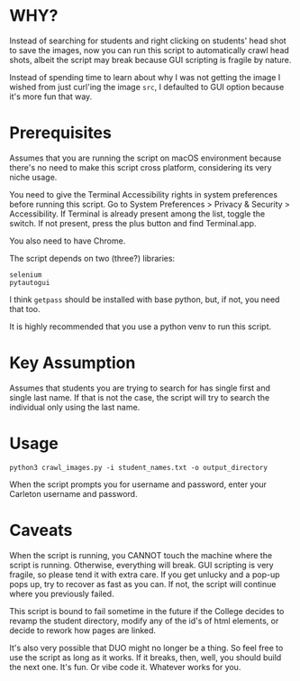 WHY?
====

Instead of searching for students and right clicking on students' head shot to
save the images, now you can run this script to automatically crawl head shots,
albeit the script may break because GUI scripting is fragile by nature. 

Instead of spending time to learn about why I was not getting the image I 
wished from just curl'ing the image `src`, I defaulted to GUI option because 
it's more fun that way. 

Prerequisites
=============

Assumes that you are running the script on macOS environment because there's 
no need to make this script cross platform, considering its very niche usage. 

You need to give the Terminal Accessibility rights in system preferences before
running this script. Go to System Preferences > Privacy & Security > 
Accessibility. If Terminal is already present among the list, toggle the switch.
If not present, press the plus button and find Terminal.app.

You also need to have Chrome.

The script depends on two (three?) libraries: 

```
selenium
pytautogui
```

I think `getpass` should be installed with base python, but, if not, you need
that too.

It is highly recommended that you use a python venv to run this script.

Key Assumption
==============

Assumes that students you are trying to search for has single first and single
last name. If that is not the case, the script will try to search the individual
only using the last name.

Usage
=====

```
python3 crawl_images.py -i student_names.txt -o output_directory
```

When the script prompts you for username and password, enter your Carleton
username and password.

Caveats
=======

When the script is running, you CANNOT touch the machine where the script is 
running. Otherwise, everything will break. GUI scripting is very fragile, so
please tend it with extra care. If you get unlucky and a pop-up pops up, 
try to recover as fast as you can. If not, the script will continue where you
previously failed.

This script is bound to fail sometime in the future if the College decides 
to revamp the student directory, modify any of the id's of html elements, 
or decide to rework how pages are linked. 

It's also very possible that DUO might no longer be a thing. So feel free to 
use the script as long as it works. If it breaks, then, well, you should build 
the next one. It's fun. Or vibe code it. Whatever works for you.
